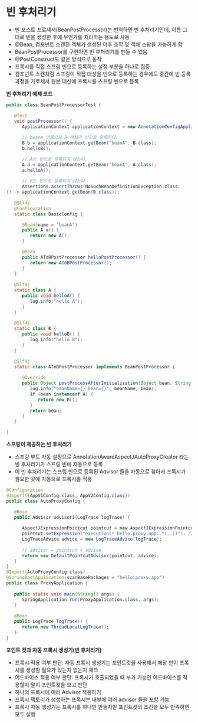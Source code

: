 # 빈 후처리기
* 빈 포스트 프로세서(BeanPostProcessor)는 번역하면 빈 후처리기인데, 이름 그대로 빈을 생성한 후에 무언가를 처리하는 용도로 사용
* @Bean, 컴포넌트 스캔된 객체가 생성된 이후 조작 및 객체 스왑을 가능하게 함
* BeanPostProcessor를 구현하면 빈 후처리기를 만들 수 있음
* @PostConstruct도 같은 방식으로 동작
* 프록시를 직접 스프링 빈으로 등록하는 설정 부분을 하나로 집중
* 컴포넌트 스캔처럼 스프링이 직접 대상을 빈으로 등록하는 경우에도 중간에 빈 등록 과정을 가로채서 원본 대신에 프록시를 스프링 빈으로 등록

**빈 후처리기 예제 코드**
```java
public class BeanPostProcessorTest {

   @Test
   void postProcessor() {
      ApplicationContext applicationContext = new AnnotationConfigApplicationContext(BeanPostProcessorConfig.class);
      
      // beanA 이름으로 B 객체가 빈으로 등록된다.
      B b = applicationContext.getBean("beanA", B.class); 
      b.helloB();

      // A는 빈으로 등록되지 않는다.
      A a = applicationContext.getBean("beanA", A.class); 
      a.helloA();
      
      // B는 빈으로 등록되지 않는다. 
      Assertions.assertThrows(NoSuchBeanDefinitionException.class,
() -> applicationContext.getBean(B.class));
      
   @Slf4j
   @Configuration
   static class BasicConfig {

      @Bean(name = "beanA")
      public A a() {
         return new A();
      }

      @Bean
      public AToBPostProcessor helloPostProcessor() {
         return new AToBPostProcessor();
      }
   }
   
   @Slf4j
   static class A {
      public void helloA() { 
         log.info("hello A");
      } 
   }
   
   @Slf4j
   static class B {
      public void helloB() { 
         log.info("hello B");
      } 
   }

   @Slf4j
   static class AToBPostProcessor implements BeanPostProcessor {
      
      @Override
      public Object postProcessAfterInitialization(Object bean, String beanName) throws BeansException {
         log.info("beanName={} bean={}", beanName, bean);
         if (bean instanceof A) {
            return new B();
         }
         return bean;
      }
   }

}
```

**스프링이 제공하는 빈 후처리기**
* 스프링 부트 자동 설정으로 AnnotationAwareAspectJAutoProxyCreator 라는 빈 후처리기가 스프링 빈에 자동으로 등록
* 이 빈 후처리기는 스프링 빈으로 등록된 Advisor 들을 자동으로 찾아서 프록시가 필요한 곳에 자동으로 프록시를 적용
```java 
@Configuration
@Import({AppV1Config.class, AppV2Config.class}) 
public class AutoProxyConfig {

   @Bean
   public Advisor advisor1(LogTrace logTrace) {
      
      AspectJExpressionPointcut pointcut = new AspectJExpressionPointcut(); 
      pointcut.setExpression("execution(* hello.proxy.app..*(..))"); // AspectJ가 제공하는 포인트컷 표현식
      LogTraceAdvice advice = new LogTraceAdvice(logTrace);
      
      // advisor = pointcut + advice
      return new DefaultPointcutAdvisor(pointcut, advice);
   }
}
@Import(AutoProxyConfig.class) 
@SpringBootApplication(scanBasePackages = "hello.proxy.app") 
public class ProxyApplication {
   
   public static void main(String[] args) { 
      SpringApplication.run(ProxyApplication.class, args);
   }
      
   @Bean
   public LogTrace logTrace() {
      return new ThreadLocalLogTrace();
   }
}
```
**포인트 컷과 자동 프록시 생성기(빈 후처리기)**
* 프록시 적용 여부 판단: 자동 프록시 생성기는 포인트컷을 사용해서 해당 빈이 프록시를 생성할 필요가 있는지 없는지 체크
* 어드바이스 적용 여부 판단: 프록시가 호출되었을 때 부가 기능인 어드바이스를 적용할지 말지 포인트컷을 보고 판단
* 하나의 프록시에 여러 Advisor 적용하기
* 프록시 팩토리가 생성하는 프록시는 내부에 여러 advisor 들을 포함 가능
* 프록시 자동 생성기는 프록시를 하나만 만들지만 포인트컷의 조건을 모두 만족하면 모두 실행
